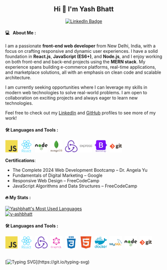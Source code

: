 

<!--
**Y-ashbhatt/Y-ashbhatt** is a ✨ _special_ ✨ repository because its `README.md` (this file) appears on your GitHub profile.

Here are some ideas to get you started:

- 🔭 I’m currently working on ...
- 🌱 I’m currently learning ...
- 👯 I’m looking to collaborate on ...
- 🤔 I’m looking for help with ...
- 💬 Ask me about ...
- 📫 How to reach me: ...
- 😄 Pronouns: ...
- ⚡ Fun fact: ...
-->

<div id="header" align="center">
  <h2> Hi 👋 I'm Yash Bhatt</h2>
  <div id="badges">
    <a href="https://www.linkedin.com/in/yashbhatt30">
      <img src="https://img.shields.io/badge/LinkedIn-blue?style=for-the-badge&logo=linkedin&logoColor=white" alt="LinkedIn Badge"/>
    </a>
  </div>
</div>


#### 💻 &nbsp; About Me :

I am a passionate **front-end web developer** from New Delhi, India, with a focus on crafting responsive and dynamic user experiences. I have a solid foundation in **React.js**, **JavaScript (ES6+)**, and **Node.js**, and I enjoy working on both front-end and back-end projects using the **MERN stack**. My experience spans building e-commerce platforms, real-time applications, and marketplace solutions, all with an emphasis on clean code and scalable architecture.

I am currently seeking opportunities where I can leverage my skills in modern web technologies to solve real-world problems. I am open to collaboration on exciting projects and always eager to learn new technologies.

Feel free to check out my [LinkedIn](https://www.linkedin.com/in/yashbhatt30) and [GitHub](https://github.com/y-ashbhatt) profiles to see more of my work!


#### :hammer_and_wrench: Languages and Tools :
<div>
  <img src="https://github.com/devicons/devicon/blob/master/icons/javascript/javascript-original.svg" title="JavaScript" alt="JavaScript" width="40" height="40"/>&nbsp;
  <img src="https://github.com/devicons/devicon/blob/master/icons/react/react-original-wordmark.svg" title="React" alt="React" width="40" height="40"/>&nbsp;
  <img src="https://github.com/devicons/devicon/blob/master/icons/nodejs/nodejs-original-wordmark.svg" title="NodeJS" alt="NodeJS" width="40" height="40"/>&nbsp;
  <img src="https://github.com/devicons/devicon/blob/master/icons/mongodb/mongodb-original-wordmark.svg" title="MongoDB" alt="MongoDB" width="40" height="40"/>&nbsp;
  <img src="https://github.com/devicons/devicon/blob/master/icons/redux/redux-original.svg" title="Redux" alt="Redux" width="40" height="40"/>&nbsp;
  <img src="https://github.com/devicons/devicon/blob/master/icons/express/express-original-wordmark.svg" title="Express.js" alt="Express.js" width="40" height="40"/>&nbsp;
  <img src="https://github.com/devicons/devicon/blob/master/icons/bootstrap/bootstrap-original-wordmark.svg" title="Bootstrap" alt="Bootstrap" width="40" height="40"/>&nbsp;
  <img src="https://github.com/devicons/devicon/blob/master/icons/git/git-original-wordmark.svg" title="Git" alt="Git" width="40" height="40"/>&nbsp;
</div>


**Certifications**:
- The Complete 2024 Web Development Bootcamp – Dr. Angela Yu
- Fundamentals of Digital Marketing – Google
- Responsive Web Design – FreeCodeCamp
- JavaScript Algorithms and Data Structures – FreeCodeCamp


#### :fire: My Stats :

<a href="https://github.com/y-ashbhatt">
  <img src="https://github-readme-stats.vercel.app/api/top-langs?username=y-ashbhatt&show_icons=true&locale=en&layout=compact" alt="Yashbhatt's Most Used Languages" />
</a>
<br>
<a href="https://github.com/y-ashbhatt">
 <img  src="https://github-readme-streak-stats.herokuapp.com/?user=y-ashbhatt&" alt="y-ashbhatt" />
</a>

#### :hammer_and_wrench: Languages and Tools :
<div>
  <img src="https://github.com/devicons/devicon/blob/master/icons/javascript/javascript-original.svg" title="JavaScript" alt="JavaScript" width="40" height="40"/>&nbsp;
  <img src="https://github.com/devicons/devicon/blob/master/icons/react/react-original-wordmark.svg" title="React" alt="React" width="40" height="40"/>&nbsp;
  <img src="https://github.com/devicons/devicon/blob/master/icons/redux/redux-original.svg" title="Redux" alt="Redux " width="40" height="40"/>&nbsp;
  <img src="https://github.com/devicons/devicon/blob/master/icons/graphql/graphql-plain-wordmark.svg" title="GraphQL" alt="GraphQL" width="40" height="40"/>&nbsp;
  <img src="https://github.com/devicons/devicon/blob/master/icons/css3/css3-plain-wordmark.svg"  title="CSS3" alt="CSS" width="40" height="40"/>&nbsp;
  <img src="https://github.com/devicons/devicon/blob/master/icons/html5/html5-original.svg" title="HTML5" alt="HTML" width="40" height="40"/>&nbsp;
  <img src="https://github.com/devicons/devicon/blob/master/icons/docker/docker-plain-wordmark.svg" title="Docker" alt="Docker" width="40" height="40"/>&nbsp;
  <img src="https://github.com/devicons/devicon/blob/master/icons/mysql/mysql-original-wordmark.svg" title="MySQL"  alt="MySQL" width="40" height="40"/>&nbsp;
  <img src="https://github.com/devicons/devicon/blob/master/icons/nodejs/nodejs-original-wordmark.svg" title="NodeJS" alt="NodeJS" width="40" height="40"/>&nbsp;
  <img src="https://github.com/devicons/devicon/blob/master/icons/git/git-original-wordmark.svg" title="Git" **alt="Git" width="40" height="40"/>
</div>

<br>

[![Typing SVG](https://readme-typing-svg.demolab.com?font=Fira+Code&weight=500&pause=1000&width=435&lines=Thanks+For+Visiting!!)](https://git.io/typing-svg)
